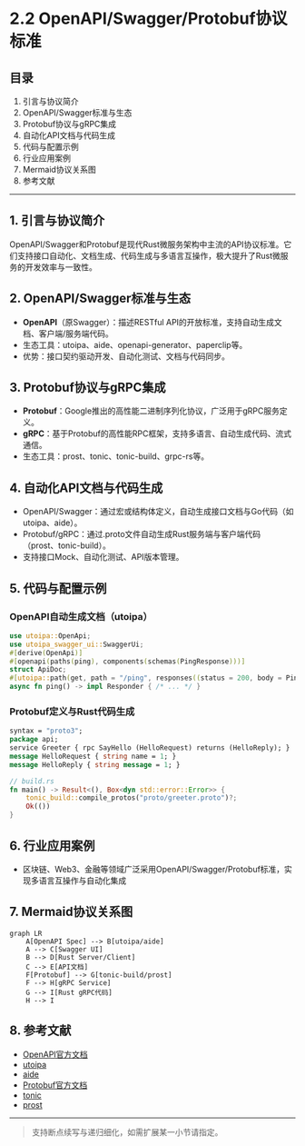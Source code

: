 # 2.2 OpenAPI/Swagger/Protobuf协议标准

## 目录

1. 引言与协议简介
2. OpenAPI/Swagger标准与生态
3. Protobuf协议与gRPC集成
4. 自动化API文档与代码生成
5. 代码与配置示例
6. 行业应用案例
7. Mermaid协议关系图
8. 参考文献

---

## 1. 引言与协议简介

OpenAPI/Swagger和Protobuf是现代Rust微服务架构中主流的API协议标准。它们支持接口自动化、文档生成、代码生成与多语言互操作，极大提升了Rust微服务的开发效率与一致性。

## 2. OpenAPI/Swagger标准与生态

- **OpenAPI**（原Swagger）：描述RESTful API的开放标准，支持自动生成文档、客户端/服务端代码。
- 生态工具：utoipa、aide、openapi-generator、paperclip等。
- 优势：接口契约驱动开发、自动化测试、文档与代码同步。

## 3. Protobuf协议与gRPC集成

- **Protobuf**：Google推出的高性能二进制序列化协议，广泛用于gRPC服务定义。
- **gRPC**：基于Protobuf的高性能RPC框架，支持多语言、自动生成代码、流式通信。
- 生态工具：prost、tonic、tonic-build、grpc-rs等。

## 4. 自动化API文档与代码生成

- OpenAPI/Swagger：通过宏或结构体定义，自动生成接口文档与Go代码（如utoipa、aide）。
- Protobuf/gRPC：通过.proto文件自动生成Rust服务端与客户端代码（prost、tonic-build）。
- 支持接口Mock、自动化测试、API版本管理。

## 5. 代码与配置示例

### OpenAPI自动生成文档（utoipa）

```rust
use utoipa::OpenApi;
use utoipa_swagger_ui::SwaggerUi;
#[derive(OpenApi)]
#[openapi(paths(ping), components(schemas(PingResponse)))]
struct ApiDoc;
#[utoipa::path(get, path = "/ping", responses((status = 200, body = PingResponse)))]
async fn ping() -> impl Responder { /* ... */ }
```

### Protobuf定义与Rust代码生成

```proto
syntax = "proto3";
package api;
service Greeter { rpc SayHello (HelloRequest) returns (HelloReply); }
message HelloRequest { string name = 1; }
message HelloReply { string message = 1; }
```

```rust
// build.rs
fn main() -> Result<(), Box<dyn std::error::Error>> {
    tonic_build::compile_protos("proto/greeter.proto")?;
    Ok(())
}
```

## 6. 行业应用案例

- 区块链、Web3、金融等领域广泛采用OpenAPI/Swagger/Protobuf标准，实现多语言互操作与自动化集成

## 7. Mermaid协议关系图

```mermaid
graph LR
    A[OpenAPI Spec] --> B[utoipa/aide]
    A --> C[Swagger UI]
    B --> D[Rust Server/Client]
    C --> E[API文档]
    F[Protobuf] --> G[tonic-build/prost]
    F --> H[gRPC Service]
    G --> I[Rust gRPC代码]
    H --> I
```

## 8. 参考文献

- [OpenAPI官方文档](https://swagger.io/specification/)
- [utoipa](https://github.com/juhaku/utoipa)
- [aide](https://github.com/tamasfe/aide)
- [Protobuf官方文档](https://developers.google.com/protocol-buffers)
- [tonic](https://github.com/hyperium/tonic)
- [prost](https://github.com/tokio-rs/prost)

---
> 支持断点续写与递归细化，如需扩展某一小节请指定。
